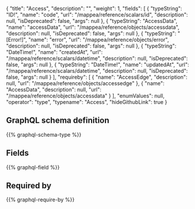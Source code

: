 {
  "title": "Access",
  "description": "",
  "weight": 1,
  "fields": [
    {
      "typeString": "ID!",
      "name": "code",
      "url": "/mappea/reference/scalars/id",
      "description": null,
      "isDeprecated": false,
      "args": null
    },
    {
      "typeString": "AccessData",
      "name": "accessData",
      "url": "/mappea/reference/objects/accessdata",
      "description": null,
      "isDeprecated": false,
      "args": null
    },
    {
      "typeString": "[Error!]",
      "name": "error",
      "url": "/mappea/reference/objects/error",
      "description": null,
      "isDeprecated": false,
      "args": null
    },
    {
      "typeString": "DateTime!",
      "name": "createdAt",
      "url": "/mappea/reference/scalars/datetime",
      "description": null,
      "isDeprecated": false,
      "args": null
    },
    {
      "typeString": "DateTime!",
      "name": "updatedAt",
      "url": "/mappea/reference/scalars/datetime",
      "description": null,
      "isDeprecated": false,
      "args": null
    }
  ],
  "requireby": [
    {
      "name": "AccessEdge",
      "description": null,
      "url": "/mappea/reference/objects/accessedge"
    },
    {
      "name": "AccessData",
      "description": null,
      "url": "/mappea/reference/objects/accessdata"
    }
  ],
  "enumValues": null,
  "operator": "type",
  "typename": "Access",
  "hideGithubLink": true
}
## GraphQL schema definition

{{% graphql-schema-type %}}

## Fields

{{% graphql-field %}}

## Required by

{{% graphql-require-by %}}
